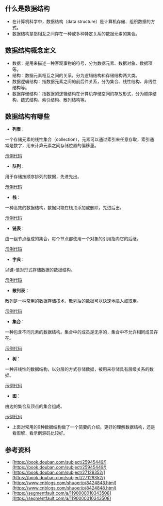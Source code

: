 ## 什么是数据结构
* 在计算机科学中，数据结构（data structure）是计算机存储、组织数据的方式。
* 数据结构是指相互之间存在一种或多种特定关系的数据元素的集合。

## 数据结构概念定义
* 数据：是用来描述一种客观事物的符号，分为数据元素、数据对象、数据项等。
* 结构：数据元素相互之间的关系，分为逻辑结构和存储结构两大类。
* 数据逻辑结构：指数据元素之间的前后件关系，分为集合、线性结构、非线性结构等。
* 数据存储结构：指数据的逻辑结构在计算机存储空间的存放形式，分为顺序结构、链式结构、索引结构、散列结构等。

## 数据结构有哪些
* **列表**： 

一个存储元素的线性集合（collection），元素可以通过索引来任意存取，索引通常是数字，用来计算元素之间存储位置的偏移量。 

[示例代码](https://github.com/yzsunlei/javascript-data-structure/blob/master/01.list.js)

* **队列**： 

用于存储按顺序排列的数据，先进先出。 

[示例代码](https://github.com/yzsunlei/javascript-data-structure/blob/master/02.queue.js)

* **栈**： 

一种高效的数据结构，数据只能在栈顶添加或删除，先进后出。 

[示例代码](https://github.com/yzsunlei/javascript-data-structure/blob/master/03.stack.js)

* **链表**： 

由一组节点组成的集合，每个节点都使用一个对象的引用指向它的后继。 

[示例代码](https://github.com/yzsunlei/javascript-data-structure/blob/master/04.linkedlist.js)

* **字典**：

以键-值对形式存储数据的数据结构。

[示例代码](https://github.com/yzsunlei/javascript-data-structure/blob/master/05.dictionary.js)

* **散列表**：

散列是一种常用的数据存储技术，散列后的数据可以快速地插入或取用。

[示例代码](https://github.com/yzsunlei/javascript-data-structure/blob/master/06.hashtable.js)

* **集合**：

一种包含不同元素的数据结构。集合中的成员是无序的，集合中不允许相同成员存在。

[示例代码](https://github.com/yzsunlei/javascript-data-structure/blob/master/07.set.js)

* **树**：

一种非线性的数据结构，以分层的方式存储数据，被用来存储具有层级关系的数据。

[示例代码](https://github.com/yzsunlei/javascript-data-structure/blob/master/08.bst.js)

* **图**：

由边的集合及顶点的集合组成。

[示例代码](https://github.com/yzsunlei/javascript-data-structure/blob/master/09.graph.js)

* 上面对常用的9种数据结构做了一个简要的介绍。更好的理解数据结构，还是看图解、看示例源码比较好。

## 参考资料
* [https://book.douban.com/subject/25945449/](https://book.douban.com/subject/25945449/)
* [https://book.douban.com/subject/27129352/](https://book.douban.com/subject/27129352/)
* [https://www.cnblogs.com/shuoer/p/8424848.html](https://www.cnblogs.com/shuoer/p/8424848.html)
* [https://segmentfault.com/a/1190000010343508](https://segmentfault.com/a/1190000010343508)
